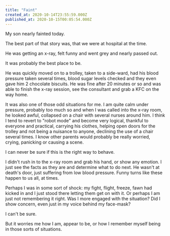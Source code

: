 ```yaml
---
title: "Faint"
created_at: 2020-10-14T23:55:59.000Z
published_at: 2020-10-15T00:05:54.000Z
---
```

My son nearly fainted today.

The best part of that story was, that we were at hospital at the time.

He was getting an x-ray, felt funny and went grey and nearly passed out.

It was probably the best place to be.

He was quickly moved on to a trolley, taken to a side-ward, had his blood pressure taken several times, blood sugar levels checked and they even gave him 2 chocolate biscuits. He was fine after 20 minutes or so and was able to finish the x-ray session, see the consultant and grab a KFC on the way home.

It was also one of those odd situations for me. I am quite calm under pressure, probably too much so and when I was called into the x-ray room, he looked awful, collapsed on a chair with several nurses around him. I think I tend to revert to "robot mode" and become very logical, thankful to everyone and practical, carrying his clothes, helping open doors for the trolley and not being a nuisance to anyone, declining the use of a chair several times. I know other parents would probably be really worried, crying, panicking or causing a scene.

I can never be sure if this is the right way to behave.

I didn't rush in to the x-ray room and grab his hand, or show any emotion. I just see the facts as they are and determine what to do next. He wasn't at death's door, just suffering from low blood pressure. Funny turns like these happen to us all, at times.

Perhaps I was in some sort of shock: my fight, flight, freeze, fawn had kicked in and I just stood there letting them get on with it. Or perhaps I am just not remembering it right. Was I more engaged with the situation? Did I show concern, even just in my voice behind my face-mask?

I can't be sure.

But it worries me how I am, appear to be, or how I remember myself being in those sorts of situations.
